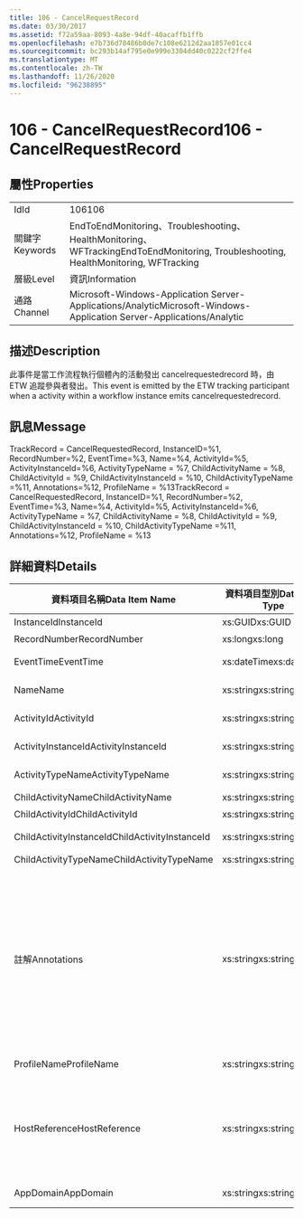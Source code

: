 ```yaml
---
title: 106 - CancelRequestRecord
ms.date: 03/30/2017
ms.assetid: f72a59aa-8093-4a8e-94df-40acaffb1ffb
ms.openlocfilehash: e7b736d78486b0de7c108e6212d2aa1857e01cc4
ms.sourcegitcommit: bc293b14af795e0e999e3304dd40c0222cf2ffe4
ms.translationtype: MT
ms.contentlocale: zh-TW
ms.lasthandoff: 11/26/2020
ms.locfileid: "96238895"
---
```

# <a name="106---cancelrequestrecord"></a><span data-ttu-id="a38b2-102">106 - CancelRequestRecord</span><span class="sxs-lookup"><span data-stu-id="a38b2-102">106 - CancelRequestRecord</span></span>

## <a name="properties"></a><span data-ttu-id="a38b2-103">屬性</span><span class="sxs-lookup"><span data-stu-id="a38b2-103">Properties</span></span>  
  
|||  
|-|-|  
|<span data-ttu-id="a38b2-104">Id</span><span class="sxs-lookup"><span data-stu-id="a38b2-104">Id</span></span>|<span data-ttu-id="a38b2-105">106</span><span class="sxs-lookup"><span data-stu-id="a38b2-105">106</span></span>|  
|<span data-ttu-id="a38b2-106">關鍵字</span><span class="sxs-lookup"><span data-stu-id="a38b2-106">Keywords</span></span>|<span data-ttu-id="a38b2-107">EndToEndMonitoring、Troubleshooting、HealthMonitoring、WFTracking</span><span class="sxs-lookup"><span data-stu-id="a38b2-107">EndToEndMonitoring, Troubleshooting, HealthMonitoring, WFTracking</span></span>|  
|<span data-ttu-id="a38b2-108">層級</span><span class="sxs-lookup"><span data-stu-id="a38b2-108">Level</span></span>|<span data-ttu-id="a38b2-109">資訊</span><span class="sxs-lookup"><span data-stu-id="a38b2-109">Information</span></span>|  
|<span data-ttu-id="a38b2-110">通路</span><span class="sxs-lookup"><span data-stu-id="a38b2-110">Channel</span></span>|<span data-ttu-id="a38b2-111">Microsoft-Windows-Application Server-Applications/Analytic</span><span class="sxs-lookup"><span data-stu-id="a38b2-111">Microsoft-Windows-Application Server-Applications/Analytic</span></span>|  
  
## <a name="description"></a><span data-ttu-id="a38b2-112">描述</span><span class="sxs-lookup"><span data-stu-id="a38b2-112">Description</span></span>  

 <span data-ttu-id="a38b2-113">此事件是當工作流程執行個體內的活動發出 cancelrequestedrecord 時，由 ETW 追蹤參與者發出。</span><span class="sxs-lookup"><span data-stu-id="a38b2-113">This event is emitted by the ETW tracking participant when a activity within a workflow instance emits cancelrequestedrecord.</span></span>  
  
## <a name="message"></a><span data-ttu-id="a38b2-114">訊息</span><span class="sxs-lookup"><span data-stu-id="a38b2-114">Message</span></span>  

 <span data-ttu-id="a38b2-115">TrackRecord = CancelRequestedRecord, InstanceID=%1, RecordNumber=%2, EventTime=%3, Name=%4, ActivityId=%5, ActivityInstanceId=%6, ActivityTypeName = %7, ChildActivityName = %8, ChildActivityId = %9, ChildActivityInstanceId = %10, ChildActivityTypeName =%11, Annotations=%12, ProfileName = %13</span><span class="sxs-lookup"><span data-stu-id="a38b2-115">TrackRecord = CancelRequestedRecord, InstanceID=%1, RecordNumber=%2, EventTime=%3, Name=%4, ActivityId=%5, ActivityInstanceId=%6, ActivityTypeName = %7, ChildActivityName = %8, ChildActivityId = %9, ChildActivityInstanceId = %10, ChildActivityTypeName =%11, Annotations=%12, ProfileName = %13</span></span>  
  
## <a name="details"></a><span data-ttu-id="a38b2-116">詳細資料</span><span class="sxs-lookup"><span data-stu-id="a38b2-116">Details</span></span>  
  
|<span data-ttu-id="a38b2-117">資料項目名稱</span><span class="sxs-lookup"><span data-stu-id="a38b2-117">Data Item Name</span></span>|<span data-ttu-id="a38b2-118">資料項目型別</span><span class="sxs-lookup"><span data-stu-id="a38b2-118">Data Item Type</span></span>|<span data-ttu-id="a38b2-119">描述</span><span class="sxs-lookup"><span data-stu-id="a38b2-119">Description</span></span>|  
|--------------------|--------------------|-----------------|  
|<span data-ttu-id="a38b2-120">InstanceId</span><span class="sxs-lookup"><span data-stu-id="a38b2-120">InstanceId</span></span>|<span data-ttu-id="a38b2-121">xs:GUID</span><span class="sxs-lookup"><span data-stu-id="a38b2-121">xs:GUID</span></span>|<span data-ttu-id="a38b2-122">工作流程的執行個體 ID。</span><span class="sxs-lookup"><span data-stu-id="a38b2-122">The instance id for the workflow</span></span>|  
|<span data-ttu-id="a38b2-123">RecordNumber</span><span class="sxs-lookup"><span data-stu-id="a38b2-123">RecordNumber</span></span>|<span data-ttu-id="a38b2-124">xs:long</span><span class="sxs-lookup"><span data-stu-id="a38b2-124">xs:long</span></span>|<span data-ttu-id="a38b2-125">發出之記錄的序號。</span><span class="sxs-lookup"><span data-stu-id="a38b2-125">The sequence number of the emitted record</span></span>|  
|<span data-ttu-id="a38b2-126">EventTime</span><span class="sxs-lookup"><span data-stu-id="a38b2-126">EventTime</span></span>|<span data-ttu-id="a38b2-127">xs:dateTime</span><span class="sxs-lookup"><span data-stu-id="a38b2-127">xs:dateTime</span></span>|<span data-ttu-id="a38b2-128">發出事件時的 UTC 時間。</span><span class="sxs-lookup"><span data-stu-id="a38b2-128">The time in UTC when the event was emitted</span></span>|  
|<span data-ttu-id="a38b2-129">Name</span><span class="sxs-lookup"><span data-stu-id="a38b2-129">Name</span></span>|<span data-ttu-id="a38b2-130">xs:string</span><span class="sxs-lookup"><span data-stu-id="a38b2-130">xs:string</span></span>|<span data-ttu-id="a38b2-131">要求取消作業的活動名稱。</span><span class="sxs-lookup"><span data-stu-id="a38b2-131">The name of the activity that requested the cancel operation</span></span>|  
|<span data-ttu-id="a38b2-132">ActivityId</span><span class="sxs-lookup"><span data-stu-id="a38b2-132">ActivityId</span></span>|<span data-ttu-id="a38b2-133">xs:string</span><span class="sxs-lookup"><span data-stu-id="a38b2-133">xs:string</span></span>|<span data-ttu-id="a38b2-134">要求取消作業的活動 ID。</span><span class="sxs-lookup"><span data-stu-id="a38b2-134">The id of the activity that requested the cancel operation</span></span>|  
|<span data-ttu-id="a38b2-135">ActivityInstanceId</span><span class="sxs-lookup"><span data-stu-id="a38b2-135">ActivityInstanceId</span></span>|<span data-ttu-id="a38b2-136">xs:string</span><span class="sxs-lookup"><span data-stu-id="a38b2-136">xs:string</span></span>|<span data-ttu-id="a38b2-137">要求取消作業的活動執行個體 ID。</span><span class="sxs-lookup"><span data-stu-id="a38b2-137">The instance id of the activity that requested the cancel operation</span></span>|  
|<span data-ttu-id="a38b2-138">ActivityTypeName</span><span class="sxs-lookup"><span data-stu-id="a38b2-138">ActivityTypeName</span></span>|<span data-ttu-id="a38b2-139">xs:string</span><span class="sxs-lookup"><span data-stu-id="a38b2-139">xs:string</span></span>|<span data-ttu-id="a38b2-140">要求取消作業的活動型別。</span><span class="sxs-lookup"><span data-stu-id="a38b2-140">The type of the activity that requested the cancel operation</span></span>|  
|<span data-ttu-id="a38b2-141">ChildActivityName</span><span class="sxs-lookup"><span data-stu-id="a38b2-141">ChildActivityName</span></span>|<span data-ttu-id="a38b2-142">xs:string</span><span class="sxs-lookup"><span data-stu-id="a38b2-142">xs:string</span></span>|<span data-ttu-id="a38b2-143">所取消的活動名稱。</span><span class="sxs-lookup"><span data-stu-id="a38b2-143">The name of the activity being canceled</span></span>|  
|<span data-ttu-id="a38b2-144">ChildActivityId</span><span class="sxs-lookup"><span data-stu-id="a38b2-144">ChildActivityId</span></span>|<span data-ttu-id="a38b2-145">xs:string</span><span class="sxs-lookup"><span data-stu-id="a38b2-145">xs:string</span></span>|<span data-ttu-id="a38b2-146">所取消的活動 ID。</span><span class="sxs-lookup"><span data-stu-id="a38b2-146">The id of the activity being canceled</span></span>|  
|<span data-ttu-id="a38b2-147">ChildActivityInstanceId</span><span class="sxs-lookup"><span data-stu-id="a38b2-147">ChildActivityInstanceId</span></span>|<span data-ttu-id="a38b2-148">xs:string</span><span class="sxs-lookup"><span data-stu-id="a38b2-148">xs:string</span></span>|<span data-ttu-id="a38b2-149">取消之活動的執行個體 ID。</span><span class="sxs-lookup"><span data-stu-id="a38b2-149">The instance id of the activity being canceled</span></span>|  
|<span data-ttu-id="a38b2-150">ChildActivityTypeName</span><span class="sxs-lookup"><span data-stu-id="a38b2-150">ChildActivityTypeName</span></span>|<span data-ttu-id="a38b2-151">xs:string</span><span class="sxs-lookup"><span data-stu-id="a38b2-151">xs:string</span></span>|<span data-ttu-id="a38b2-152">所取消的活動型別。</span><span class="sxs-lookup"><span data-stu-id="a38b2-152">The type of the activity being canceled</span></span>|  
|<span data-ttu-id="a38b2-153">註解</span><span class="sxs-lookup"><span data-stu-id="a38b2-153">Annotations</span></span>|<span data-ttu-id="a38b2-154">xs:string</span><span class="sxs-lookup"><span data-stu-id="a38b2-154">xs:string</span></span>|<span data-ttu-id="a38b2-155">加入至此事件中的附註。</span><span class="sxs-lookup"><span data-stu-id="a38b2-155">The annotations that were added to this event.</span></span>  <span data-ttu-id="a38b2-156">這些值會以 a 格式儲存在 xml 元素中 \<items> \< item  name = "annotationName" type="System.String"> \</item> \</items> 。</span><span class="sxs-lookup"><span data-stu-id="a38b2-156">The values are stored in an xml element in the format \<items>\< item  name = "annotationName" type="System.String">annotationValue\</item>\</items>.</span></span>  <span data-ttu-id="a38b2-157">如果未指定任何批註，則字串會包含 \<items/> 。</span><span class="sxs-lookup"><span data-stu-id="a38b2-157">If no annotations are specified then the string contains \<items/>.</span></span> <span data-ttu-id="a38b2-158">ETW 事件大小會受到 ETW 緩衝區大小或 ETW 事件的最大承載所限制。</span><span class="sxs-lookup"><span data-stu-id="a38b2-158">The ETW event size is limited by the ETW buffer size or the max payload for an ETW event.</span></span> <span data-ttu-id="a38b2-159">如果事件大小超過 ETW 限制，則會捨棄注釋並以 ... 取代注釋值來截斷事件。 \<items> \</items></span><span class="sxs-lookup"><span data-stu-id="a38b2-159">If the size of the event exceeds the ETW limits, then the event is truncated by dropping the annotations and replacing the annotation value with \<items>...\</items>.</span></span>|  
|<span data-ttu-id="a38b2-160">ProfileName</span><span class="sxs-lookup"><span data-stu-id="a38b2-160">ProfileName</span></span>|<span data-ttu-id="a38b2-161">xs:string</span><span class="sxs-lookup"><span data-stu-id="a38b2-161">xs:string</span></span>|<span data-ttu-id="a38b2-162">造成發送這個事件的名稱或追蹤設定檔。</span><span class="sxs-lookup"><span data-stu-id="a38b2-162">The name or the tracking profile that resulted in this event being emitted</span></span>|  
|<span data-ttu-id="a38b2-163">HostReference</span><span class="sxs-lookup"><span data-stu-id="a38b2-163">HostReference</span></span>|<span data-ttu-id="a38b2-164">xs:string</span><span class="sxs-lookup"><span data-stu-id="a38b2-164">xs:string</span></span>|<span data-ttu-id="a38b2-165">若為 Web 主控服務，此欄位會唯一識別 Web 階層架構中的服務。</span><span class="sxs-lookup"><span data-stu-id="a38b2-165">For web hosted services, this field uniquely identifies the service in the web hierarchy.</span></span>  <span data-ttu-id="a38b2-166">其格式定義為 ' Web Site Name Application Virtual Path&#124;Service Virtual Path&#124;ServiceName ' 範例： ' Default Web Site/CalculatorApplication&#124;/CalculatorService.svc&#124;CalculatorService '</span><span class="sxs-lookup"><span data-stu-id="a38b2-166">Its format is defined as 'Web Site Name Application Virtual Path&#124;Service Virtual Path&#124;ServiceName' Example: 'Default Web Site/CalculatorApplication&#124;/CalculatorService.svc&#124;CalculatorService'</span></span>|  
|<span data-ttu-id="a38b2-167">AppDomain</span><span class="sxs-lookup"><span data-stu-id="a38b2-167">AppDomain</span></span>|<span data-ttu-id="a38b2-168">xs:string</span><span class="sxs-lookup"><span data-stu-id="a38b2-168">xs:string</span></span>|<span data-ttu-id="a38b2-169">由 AppDomain.CurrentDomain.FriendlyName 傳回的字串。</span><span class="sxs-lookup"><span data-stu-id="a38b2-169">The string returned by AppDomain.CurrentDomain.FriendlyName.</span></span>|
